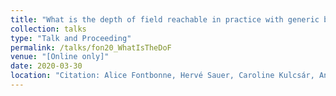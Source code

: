 ```yaml
---
title: "What is the depth of field reachable in practice with generic binary phase masks and digital deconvolution?"
collection: talks
type: "Talk and Proceeding"
permalink: /talks/fon20_WhatIsTheDoF
venue: "[Online only]"
date: 2020-03-30
location: "Citation: Alice Fontbonne, Hervé Sauer, Caroline Kulcsár, Anne-Lise Coutrot, François Goudail, 'What is the depth of field reachable in practice with generic binary phase masks and digital deconvolution?,' Proc. SPIE 11351, Unconventional Optical Imaging II, 113510F (30 March 2020); (https://www.doi.org/10.1117/12.2557731)"
---
```

